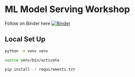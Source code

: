 # ML Model Serving Workshop

Follow on Binder here [![Binder](https://mybinder.org/badge_logo.svg)](https://mybinder.org/v2/gh/ramonpzg/ml-serving-wshop/HEAD)

## Local Set Up

```sh
python -m venv venv
```

```sh
source venv/bin/activate
```

```sh
pip install -r requirements.txt
```